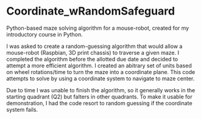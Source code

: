 # Coordinate_wRandomSafeguard
Python-based maze solving algorithm for a mouse-robot, created for my introductory course in Python.

I was asked to create a random-guessing algorithm that would allow a mouse-robot (Raspbian, 3D print chassis) to traverse a given maze. I completed the algorithm before the allotted due date and decided to attempt a more efficient algorithm. I created an abitrary set of units based on wheel rotations/time to turn the maze into a coordinate plane. This code attempts to solve by using a coordinate system to navigate to maze center.

Due to time I was unable to finish the algorithm, so it generally works in the starting quadrant (Q2) but falters in other quadrants. To make it usable for demonstration, I had the code resort to random guessing if the coordinate system fails.
